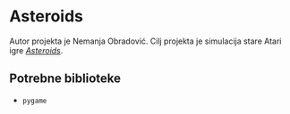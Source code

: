 # Asteroids
Autor projekta je Nemanja Obradović. Cilj projekta je simulacija stare Atari igre [*Asteroids*](https://en.wikipedia.org/wiki/Asteroids_(video_game)).

## Potrebne biblioteke
- `pygame`
